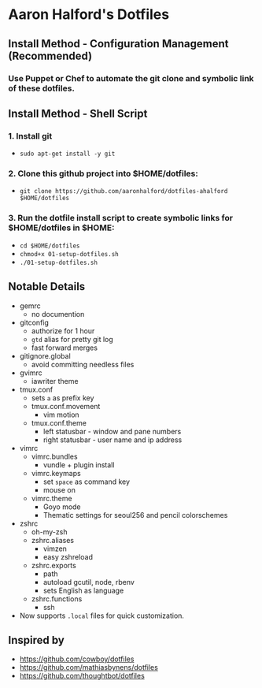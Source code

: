 Aaron Halford's Dotfiles
========================

Install Method - Configuration Management (Recommended)
------------------------------------------------------

### Use Puppet or Chef to automate the git clone and symbolic link of these dotfiles.


Install Method - Shell Script
-----------------------------

### 1. Install git

* `sudo apt-get install -y git`

### 2. Clone this github project into $HOME/dotfiles:

* `git clone https://github.com/aaronhalford/dotfiles-ahalford $HOME/dotfiles`

### 3. Run the dotfile install script to create symbolic links for $HOME/dotfiles in $HOME:

* `cd $HOME/dotfiles`
* `chmod+x 01-setup-dotfiles.sh`
* `./01-setup-dotfiles.sh`


Notable Details
---------------

* gemrc
  * no documention
* gitconfig
  * authorize for 1 hour
  * `gtd` alias for pretty git log
  * fast forward merges
* gitignore.global
  * avoid committing needless files
* gvimrc
  * iawriter theme
* tmux.conf
  * sets `a` as prefix key
  * tmux.conf.movement
    * vim motion
  * tmux.conf.theme
      * left statusbar - window and pane numbers
      * right statusbar - user name and ip address
* vimrc
  * vimrc.bundles
    * vundle + plugin install
  * vimrc.keymaps
    * set `space` as command key
    * mouse on
  * vimrc.theme
    * Goyo mode
    * Thematic settings for seoul256 and pencil colorschemes
* zshrc
  * oh-my-zsh
  * zshrc.aliases
    * vimzen
    * easy zshreload
  * zshrc.exports
    * path
    * autoload gcutil, node, rbenv
    * sets English as language
  * zshrc.functions
    * ssh
* Now supports `.local` files for quick customization.

Inspired by
-----------

* https://github.com/cowboy/dotfiles
* https://github.com/mathiasbynens/dotfiles
* https://github.com/thoughtbot/dotfiles
